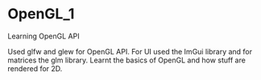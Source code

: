 # OpenGL_1
Learning OpenGL API

Used glfw and glew for OpenGL API. For UI used the ImGui library and for matrices the glm library.
Learnt the basics of OpenGL and how stuff are rendered for 2D.
